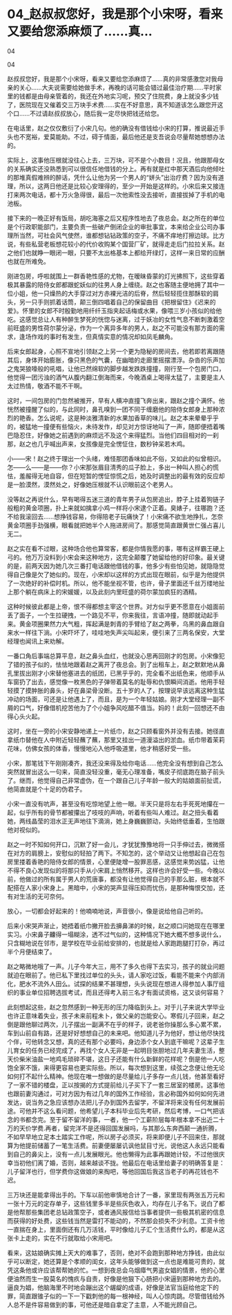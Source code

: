 # 04_赵叔叔您好，我是那个小宋呀，看来又要给您添麻烦了……真...

04

04

赵叔叔您好，我是那个小宋呀，看来又要给您添麻烦了……真的非常感激您对我母亲的关心……大夫说需要给她做手术，再晚的话可能会错过最佳治疗期……平时家里的钱都是由母亲管着的，我还在外地实习呢，预交了住院费，身上就没多少钱了，医院现在又催着交三万块手术费……实在不好意思，真不知道该怎么跟您开这个口……不过请赵叔叔放心，随后我一定尽快把钱还给您。

在电话里，赵之仅仅敷衍了小宋几句。他的确没有借钱给小宋的打算，推说最近手头也不宽裕，爱莫能助。不过，碍于情面，最后他还是支吾说会尽量帮她想想办法的。

实际上，这事他压根就没往心上去，三万块，可不是个小数目！况且，他跟那母女的关系确实还没熟悉到可以很信任地借钱的分上。再有就是红中那天酒后向他倾吐的那堆真假难辨的醉话，凭什么让他为另一个男人的“姘头”出治疗费？因为没有道理，所以，这两日他还是比较心安理得的，至少一开始是这样的。小宋后来又接连打来两次电话，都十万火急得很，最后一次他索性没去接听，直接拔掉了手机的电池板。

接下来的一晚正好有饭局，胡吃海塞之后又程序性地去了夜总会。赵之所在的单位是个行政职能部门，主要负责一些破产倒闭企业的审批事宜，本来给企业公司办事理所当然，可社会风气使然，谁都想钻钻政策的空子，不痛不痒地打擦边球。比方说，有些私营老板想花较小的代价收购某个国营厂矿，就得走走后门拉拉关系。赵之他们也就睁一眼闭一眼，只要不太出格基本上都给开绿灯，这样一来日常的应酬也就在所难免。

刚进包房，呼啦就围上一群香艳性感的尤物，在暧昧昏蒙的灯光拂照下，这些穿着极其暴露的陪侍女郎都跟蛇妖似的往男人身上缠绕。赵之也客随主便地拥了其中一位小姐，他一只燥热的大手穿过对方赤裸光洁的后脊，然后轻轻揽住那酥软的肩头，另一只手则抓着话筒，颠三倒四唱着自己的保留曲目《把根留住》《迟来的爱》。怀里的女郎不时殷勤地用纤纤玉指夹起话梅或水果，像喂三岁小孩似的给他吃。这感觉总让人有种醉生梦死的恍惚与迷离，过于妖冶的女性气息不断刺激着空前旺盛的男性荷尔蒙分泌，作为一个离异多年的男人，赵之不可能没有那方面的需求，逢场作戏的事时有发生，但真情实意的情况却如凤毛麟角。

后来女郎起身，心照不宣地引领赵之上另一个更为隐秘的房间去，他若即若离跟随其后，身体开始膨胀，像只黑色的气囊，在幽暗的走廊里摇摆漂浮。杂沓的乐声加之鬼哭狼嚎般的吼唱，让他已然绵软的脚步越发跌跌撞撞，刚行至一个包房门口，他觉得一团污浊的酒气从腹内翻江倒海而来，今晚酒桌上喝得太猛了，主要是主人太过热情，敬酒不能不干啊。

这时，一间包房的门忽然被推开，早有人横冲直撞飞奔出来，跟赵之撞个满怀。他恍然被撞醒了似的，与此同时，鼻孔嗅到一团不同于缠磨他的陪侍女郎身上那种浓烈的艳香。怎么说呢，这是种淡雅清新的水果加香草的味儿。赵之本来晕晕乎乎的，被猛地一撞便有些恼火，未待发作，却见对方惊讶地叫了一声，随即便捂着嘴巴隐忍住，好像她之前遇到的麻烦远不及这个来得猛烈。当他们四目相对的一刹那，赵之也几乎喊出声来，女孩像是完全愣怔住，数秒钟呆若木鸡。

小——宋！赵之终于理出一个头绪，难怪那团香味如此不俗，又如此的似曾相识。怎——么——是——你？小宋那张眉目清秀的瓜子脸上，多出一种叫人担心的慌怯，羞赧得无地自容，但在短暂的愣怔惊慌之后，她及时调整出的最有效的反应却是一脸漠然，漠然处之，好像她压根就不认识眼前这个老男人。

没等赵之再说什么，早有喝得五迷三道的青年男子从包房追出，脖子上挂着狗链子般粗的黄金项圈，扑上来就如擒拿小鸡一样将小宋逮个正着。臭婊子，往哪跑？还不给我滚回去……想挣钱容易，你得陪老子玩痛快了！小宋痛不欲生地挣扎，怎奈黄金项圈手劲强横，眼看就把她半个人拖进房间了。那感觉简直跟黄世仁强占喜儿无二。

赵之实在看不过眼，这种场合他也算常客，都是你情我愿的事，哪有这样霸王硬上弓的。他万万没料到小宋会来这种地方，这完全颠覆了她留给他的好印象。最关键的是，前两天因为她几次三番打电话跟他借钱的事，他多少有些怕见她，就隐隐觉得自己像是欠了她似的。现在，小宋却以这样的方式出现在眼前，似乎是为他提供了一次绝好的补偿时机。所以，他不能坐视不管，也许，骨子里面还千丝万缕地扯上那个躺在病床上的宋媛媛，以及此刻内里旺盛的荷尔蒙加疯狂的酒精。

这种时候彼此都是上帝，恨不得都想主宰这个世界。对方似乎更不愿意在小姐面前丢了面子，一个生拉硬拽，一个路见不平，你来我往，言语冲撞，随即就动起手来。黄金项圈果然力大气粗，挥起满是刺青的手臂给了赵之两拳，乌黑的鼻血跟自来水一样往下淌。小宋吓坏了，哇哇地失声尖叫起来，便引来了三两名保安，大堂经理也闻讯上来劝解。

一番口角后事端总算平息，赵之鼻头血红，也就没心思再回刚才的包房。小宋像犯了错的孩子似的，怯怯地跟着赵之离开了夜总会。到了出租车上，赵之默默地从鼻孔里拔出刚才小宋替他塞进去的纸团，已黑乎乎的，完全看不出纸色来，他顺手从车窗扔了出去，感觉像一枚黑色的子弹带着莫名的耻辱和仇恨瞬间消逝。他用手轻轻摸了摸肿胀的鼻头，好在鼻梁骨没断。五十岁的人了，按理说早该远离这种生猛冲动的场面，可还是让他遇上了，而且，是为一个年轻姑娘。刚才大堂经理一副不屑的口气，好像借机挖苦他为了个小姐争风吃醋不值当。妈的！此刻一回想还不由得心头火起。

这时，坐在一旁的小宋安静地递上一片纸巾，赵之只顾看窗外并没有去接。她径直拿纸巾替他在人中附近轻轻蘸了蘸，那里又挂出一道漫溢出的淤血。纸巾带着茉莉花味，仿佛女孩的体香，慢慢地沁入他呼吸道里，他才稍感好受一些。

小宋，那笔钱下午刚刚凑齐，我还没来得及给你电话……他完全没有想到自己怎么突然就冒出这么一句来，简直没轻没重，毫无心理准备，嘴皮子彻底跑在脑子前头了。继而，他觉得自己非常虚伪，在一个跟自己儿子年龄一般大的姑娘面前扯谎，他简直就是个十足的伪君子。

小宋一直没有吭声，甚至没有吃惊地望上他一眼。半天只是将左右手死死地攥在一起，似乎所有的骨节都被攥出了吱吱的声响，听着有些叫人难过。赵之扭头看着她，两线晶莹的泪水正无声地往下滴淌，她上身巍巍颤动，头始终低垂着，生怕跟他对视似的。

赵之一时不知如何开口，沉默了好一会儿，才犹犹豫豫地将一只手伸过去，微微搭在对方的肩膀上，安慰似的轻拍了两下。不知怎的，这个举动又让他想起自己在包房里搂着香艳的陪侍女郎的情景，心里便陡增一股罪恶感，这感觉来势凶猛，让他不得不良心发现似的将那只手从小宋肩上悄然移开。这样也许会好受一些。今晚以前，他做过的所有属于男人的荒唐事，都没有让他觉得自己的手那么脏，根本就不配搭在人家小宋身上。黑暗中，小宋的哭声显得压抑而忧伤，是那种悔恨交加，还有对生活的无可奈何。

放心，一切都会好起来的！他喃喃地说，声音很小，像是说给他自己听的。

后来小宋哭声渐止，她捂着纸巾撇开脸去擤鼻涕的时候，赵之顺口问她现在在哪里实习。小宋鼻子齉得一塌糊涂，透不过气似的，这种情况下她大概不想多说什么，只含糊地说在邻市，是学校在毕业前给安排的，也就是给人家跑跑腿打打杂，再过半个月便结束了。

赵之略微地哦了一声。儿子今年大三，用不了多久也得下去实习，孩子的就业问题就迫在眼前了。他已私下里找过单位的头头，请人家吃过饭，看能不能来个内部消化，肥水不流外人田么。试探的结果不甚理想，头头说现在想进人得参加人事厅组织的事业单位招聘选拔考试，而且还得考入前三名才有面试资格，这又谈何容易？

此刻想起这些，赵之忽然感到一种无形的压力降临到头上。对于儿子来说大学毕业也许正意味着失业，孩子未来前程未卜，做父亲的岂能安心。寒假儿子回来，赵之倒是跟他聊过两次，儿子摆出一副满不在乎的样子，说老爸你操那么多心累不累，车到山前自有路，还是好好想想自己的未来吧。他知道儿子为他好，想让他尽快找个伴，可他转念又想，真的还有那个必要吗，身边添个女人到底干嘛呢？这辈子生儿育女的任务已经完成了，再找个女人无非是一起明目张胆地过几年夫妻生活，整天价柴米油盐一地鸡毛琐碎不堪，这日子还能有什么新鲜的花样呢？倒是他一人吃饱全家不饿，来得更容易也更实际些。所以，每次想到这里，续弦之念便让他无论如何打不起什么精神。他现在唯一想做的是尽量给儿子多存一点儿钱，他甚至看好了一家不错的楼盘，正以按揭的方式提前给儿子买下了一套三居室的楼房。这事他也跟前妻沟通过，可对方因为有过几年的国外工作经验，言必称国外如何如何先进发达，说当务之急应该想办法把儿子办到国外去留学，不留洋将来没有任何发展前途。可他并不这么看问题，他希望儿子本科毕业后先考研，然后考博，一口气把该念的书都念完。至于留不留洋的事，一者，他一个工薪阶层每年根本拿不出近二十万的天价学费.再者，留完洋不是还得回国发展吗，与其那么东奔西颠一通折腾，不如早早地立足本土踏实工作呢，所以房子必须买，将来即便儿子不回来住，那就算为他提前储蓄了一笔生活费。前妻便屡屡讥讽他鼠目寸光，说他这人永远只能看到自己的鼻尖上，没有一点儿发展眼光。他也懒得为此事再跟她计较，不过他很庆幸当初他们离了婚，否则，越来越谈不拢。他最后在电话里给妻子的明确答复是：儿子留洋也行，但学费你这做娘的来掏吧，等他回国后我这当老子的再花钱也不迟。

三万块还是能拿得出手的。下车以前他审慎地合计了一番，家里现有两张五万元和一张十万元的定存单子，这些钱里多半是些灰色收入，均存在儿子名下。说白了都是他帮那些集团老总钻政策空子，或者通风报信给当事者提供一些极其机密的信息而获得的好处费，这些钱当然是雷打不能动的，不然那会损失不少利息。工资卡他一直揣在身上，里面倒还有几万活钱，平时像给儿子汇个生活费什么的，都是从这张卡上走的，实在不行就取给小宋用吧。

看来，这姑娘确实摊上天大的难事了，否则，绝对不会跑到那种地方挣钱，由此似乎可以断定，她还算是个孝顺的闺女，这年头能够做到这一点也是难能可贵的，就凭这条他或许应该帮帮她的忙。一想到夜总会乌烟瘴气男盗女娼的情景，他的心里便油然而生一股莫名的愧疚与自责，好像是他狠下心肠把小宋逼到那种地方去的。逼良为娼，他脑海里不时地会蹦出这个龌龊的成语，好像是法官当庭给他定下的罪，简直跟锥子似的一下一下戳刺他的每一根神经，叫人心惊肉跳。尽管借钱给外人总不是件容易做到的事，可他还是暗自拿定了主意，人不能光顾自己。